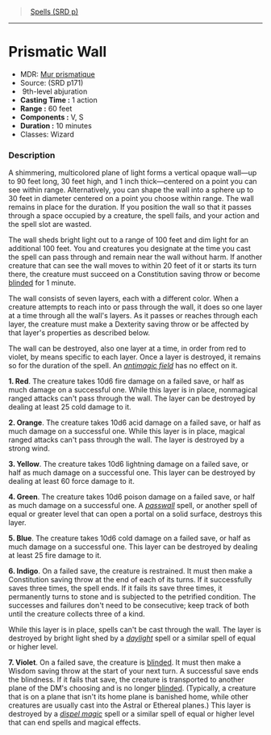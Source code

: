 ﻿---
!SpellItem
Family: SpellVO
Level: 9
Type: abjuration
CastingTime: 1 action
Range: 60 feet
Components: V, S
Duration: 10 minutes
Classes: Wizard
Id: spells_vo.md#prismatic-wall
ParentLink: spells_vo.md#spells-srd-p
Name: Prismatic Wall
ParentName: Spells (SRD p)
NameLevel: 1
AltName: '[Mur prismatique](hd_spells_mur_prismatique.md)'
Source: (SRD p171)
Attributes: {}
---
> [Spells (SRD p)](srd_spells.md)

---

# Prismatic Wall

- MDR: [Mur prismatique](hd_spells_mur_prismatique.md)
- Source: (SRD p171)
-  9th-level abjuration
- **Casting Time :** 1 action
- **Range :** 60 feet
- **Components :** V, S
- **Duration :** 10 minutes
- Classes: Wizard

### Description

A shimmering, multicolored plane of light forms a vertical opaque wall—up to 90 feet long, 30 feet high, and 1 inch thick—centered on a point you can see within range. Alternatively, you can shape the wall into a sphere up to 30 feet in diameter centered on a point you choose within range. The wall remains in place for the duration. If you position the wall so that it passes through a space occupied by a creature, the spell fails, and your action and the spell slot are wasted.

The wall sheds bright light out to a range of 100 feet and dim light for an additional 100 feet. You and creatures you designate at the time you cast the spell can pass through and remain near the wall without harm. If another creature that can see the wall moves to within 20 feet of it or starts its turn there, the creature must succeed on a Constitution saving throw or become [blinded](srd_conditions_blinded.md) for 1 minute.

The wall consists of seven layers, each with a different color. When a creature attempts to reach into or pass through the wall, it does so one layer at a time through all the wall's layers. As it passes or reaches through each layer, the creature must make a Dexterity saving throw or be affected by that layer's properties as described below.

The wall can be destroyed, also one layer at a time, in order from red to violet, by means specific to each layer. Once a layer is destroyed, it remains so for the duration of the spell. An _[antimagic field](spells_vo.hd#antimagic-field)_ has no effect on it.

**1. Red**. The creature takes 10d6 fire damage on a failed save, or half as much damage on a successful one. While this layer is in place, nonmagical ranged attacks can't pass through the wall. The layer can be destroyed by dealing at least 25 cold damage to it.

**2. Orange**. The creature takes 10d6 acid damage on a failed save, or half as much damage on a successful one. While this layer is in place, magical ranged attacks can't pass through the wall. The layer is destroyed by a strong wind.

**3. Yellow**. The creature takes 10d6 lightning damage on a failed save, or half as much damage on a successful one. This layer can be destroyed by dealing at least 60 force damage to it.

**4. Green**. The creature takes 10d6 poison damage on a failed save, or half as much damage on a successful one. A _[passwall](spells_vo.hd#passwall)_ spell, or another spell of equal or greater level that can open a portal on a solid surface, destroys this layer.

**5. Blue**. The creature takes 10d6 cold damage on a failed save, or half as much damage on a successful one. This layer can be destroyed by dealing at least 25 fire damage to it.

**6. Indigo**. On a failed save, the creature is restrained. It must then make a Constitution saving throw at the end of each of its turns. If it successfully saves three times, the spell ends. If it fails its save three times, it permanently turns to stone and is subjected to the petrified condition. The successes and failures don't need to be consecutive; keep track of both until the creature collects three of a kind.

While this layer is in place, spells can't be cast through the wall. The layer is destroyed by bright light shed by a _[daylight](spells_vo.hd#daylight)_ spell or a similar spell of equal or higher level.

**7. Violet**. On a failed save, the creature is [blinded](srd_conditions_blinded.md). It must then make a Wisdom saving throw at the start of your next turn. A successful save ends the blindness. If it fails that save, the creature is transported to another plane of the DM's choosing and is no longer [blinded](srd_conditions_blinded.md). (Typically, a creature that is on a plane that isn't its home plane is banished home, while other creatures are usually cast into the Astral or Ethereal planes.) This layer is destroyed by a _[dispel magic](spells_vo.hd#dispel-magic)_ spell or a similar spell of equal or higher level that can end spells and magical effects.

